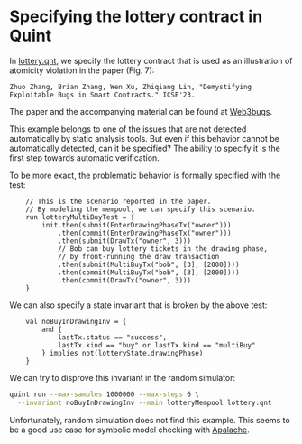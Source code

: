 # Specifying the lottery contract in Quint

In [lottery.qnt](./lottery.qnt), we specify the lottery contract
that is used as an illustration of atomicity violation in
the paper (Fig. 7):

    Zhuo Zhang, Brian Zhang, Wen Xu, Zhiqiang Lin, "Demystifying Exploitable Bugs in Smart Contracts." ICSE'23.

The paper and the accompanying material can be found at
[Web3bugs](https://github.com/ZhangZhuoSJTU/Web3Bugs).

This example belongs to one of the issues that are not detected
automatically by static analysis tools. But even if this behavior
cannot be automatically detected, can it be specified? The ability
to specify it is the first step towards automatic verification.

To be more exact, the problematic behavior is formally specified
with the test:

```bluespec
    // This is the scenario reported in the paper.
    // By modeling the mempool, we can specify this scenario.
    run lotteryMultiBuyTest = {
        init.then(submit(EnterDrawingPhaseTx("owner")))
            .then(commit(EnterDrawingPhaseTx("owner")))
            .then(submit(DrawTx("owner", 3)))
            // Bob can buy lottery tickets in the drawing phase,
            // by front-running the draw transaction
            .then(submit(MultiBuyTx("bob", [3], [2000])))
            .then(commit(MultiBuyTx("bob", [3], [2000])))
            .then(commit(DrawTx("owner", 3)))
    }
```

We can also specify a state invariant that is broken by the above test:

```bluespec
    val noBuyInDrawingInv = {
        and {
            lastTx.status == "success",
            lastTx.kind == "buy" or lastTx.kind == "multiBuy"
        } implies not(lotteryState.drawingPhase)
    }
```

We can try to disprove this invariant in the random simulator:

```sh
quint run --max-samples 1000000 --max-steps 6 \
  --invariant noBuyInDrawingInv --main lotteryMempool lottery.qnt
```

Unfortunately, random simulation does not find this example.
This seems to be a good use case for symbolic model checking with
[Apalache](https://github.com/informalsystems/apalache/).